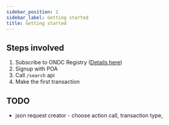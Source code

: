 ```yaml
---
sidebar_position: 2
sidebar_label: Getting started
title: Getting started
---
```


## Steps involved
1. Subscribe to ONDC Registry ([Details here](https://github.com/ONDC-Official/developer-docs/blob/main/registry/Onboarding%20of%20Participants.md))
2. Signup with POA
3. Call `/search` api
4. Make the first transaction

## TODO
- json request creator - choose action call, transaction type, 
 